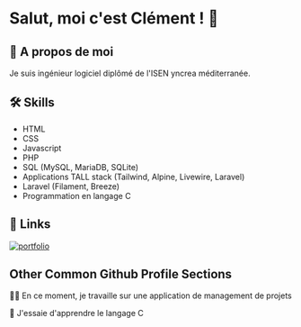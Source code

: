 # Salut, moi c'est Clément ! 👋

## 🚀 A propos de moi

Je suis ingénieur logiciel diplômé de l'ISEN yncrea méditerranée.


## 🛠 Skills

- HTML
- CSS
- Javascript
- PHP
- SQL (MySQL, MariaDB, SQLite)
- Applications TALL stack (Tailwind, Alpine, Livewire, Laravel)
- Laravel (Filament, Breeze)
- Programmation en langage C

## 🔗 Links

[![portfolio](https://img.shields.io/badge/my_portfolio-000?style=for-the-badge&logo=ko-fi&logoColor=white)](https://portfolio-clementfavarel.vercel.app/)

## Other Common Github Profile Sections

👩‍💻 En ce moment, je travaille sur une application de management de projets 

🧠 J'essaie d'apprendre le langage C
